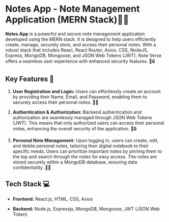 # Notes App - Note Management Application (MERN Stack)📝🔐

**Notes App** is a powerful and secure note management application developed using the MERN stack. It is designed to help users efficiently create, manage, securely store, and access their personal notes. With a robust stack that includes React, React Router, Axios, CSS, NodeJS, Express, MongoDB, Mongoose, and JSON Web Tokens (JWT), Note Verse offers a seamless user experience with enhanced security features. 🚀🔒

## Key Features 🚀

1. **User Registration and Login:** Users can effortlessly create an account by providing their Name, Email, and Password, enabling them to securely access their personal notes. 👤🔑

2. **Authentication & Authorization:** Backend authentication and authorization are seamlessly managed through JSON Web Tokens (JWT). This means that only authorized users can access their personal notes, enhancing the overall security of the application. 🔑🔒

3. **Personal Note Management:** Upon logging in, users can create, edit, and delete personal notes, tailoring their digital notebook to their specific needs. Users can prioritize important notes by pinning them to the top and search through the notes for easy access. The notes are stored securely within a MongoDB database, ensuring data confidentiality. 📓🔐

## Tech Stack 💻

- **Frontend:** React.js, HTML, CSS, Axios
  
- **Backend:** Node.js, Expressjs, MongoDB, Mongoose, JWT (JSON Web Token)
